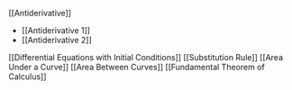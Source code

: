[[Antiderivative]]
- [[Antiderivative 1]]
- [[Antiderivative 2]]

[[Differential Equations with Initial Conditions]]
[[Substitution Rule]]
[[Area Under a Curve]]
[[Area Between Curves]]
[[Fundamental Theorem of Calculus]]

